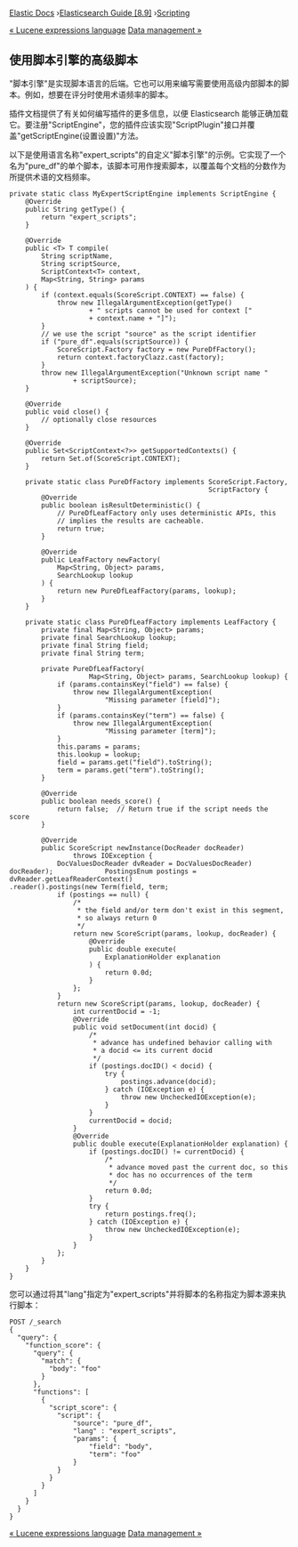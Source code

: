 

[Elastic Docs](/guide/) ›[Elasticsearch Guide [8.9]](index.md)
›[Scripting](modules-scripting.md)

[« Lucene expressions language](modules-scripting-expression.md) [Data
management »](data-management.md)

## 使用脚本引擎的高级脚本

"脚本引擎"是实现脚本语言的后端。它也可以用来编写需要使用高级内部脚本的脚本。例如，想要在评分时使用术语频率的脚本。

插件文档提供了有关如何编写插件的更多信息，以便 Elasticsearch 能够正确加载它。要注册"ScriptEngine"，您的插件应该实现"ScriptPlugin"接口并覆盖"getScriptEngine(设置设置)"方法。

以下是使用语言名称"expert_scripts"的自定义"脚本引擎"的示例。它实现了一个名为"pure_df"的单个脚本，该脚本可用作搜索脚本，以覆盖每个文档的分数作为所提供术语的文档频率。

    
    
    private static class MyExpertScriptEngine implements ScriptEngine {
        @Override
        public String getType() {
            return "expert_scripts";
        }
    
        @Override
        public <T> T compile(
            String scriptName,
            String scriptSource,
            ScriptContext<T> context,
            Map<String, String> params
        ) {
            if (context.equals(ScoreScript.CONTEXT) == false) {
                throw new IllegalArgumentException(getType()
                        + " scripts cannot be used for context ["
                        + context.name + "]");
            }
            // we use the script "source" as the script identifier
            if ("pure_df".equals(scriptSource)) {
                ScoreScript.Factory factory = new PureDfFactory();
                return context.factoryClazz.cast(factory);
            }
            throw new IllegalArgumentException("Unknown script name "
                    + scriptSource);
        }
    
        @Override
        public void close() {
            // optionally close resources
        }
    
        @Override
        public Set<ScriptContext<?>> getSupportedContexts() {
            return Set.of(ScoreScript.CONTEXT);
        }
    
        private static class PureDfFactory implements ScoreScript.Factory,
                                                      ScriptFactory {
            @Override
            public boolean isResultDeterministic() {
                // PureDfLeafFactory only uses deterministic APIs, this
                // implies the results are cacheable.
                return true;
            }
    
            @Override
            public LeafFactory newFactory(
                Map<String, Object> params,
                SearchLookup lookup
            ) {
                return new PureDfLeafFactory(params, lookup);
            }
        }
    
        private static class PureDfLeafFactory implements LeafFactory {
            private final Map<String, Object> params;
            private final SearchLookup lookup;
            private final String field;
            private final String term;
    
            private PureDfLeafFactory(
                        Map<String, Object> params, SearchLookup lookup) {
                if (params.containsKey("field") == false) {
                    throw new IllegalArgumentException(
                            "Missing parameter [field]");
                }
                if (params.containsKey("term") == false) {
                    throw new IllegalArgumentException(
                            "Missing parameter [term]");
                }
                this.params = params;
                this.lookup = lookup;
                field = params.get("field").toString();
                term = params.get("term").toString();
            }
    
            @Override
            public boolean needs_score() {
                return false;  // Return true if the script needs the score
            }
    
            @Override
            public ScoreScript newInstance(DocReader docReader)
                    throws IOException {
                DocValuesDocReader dvReader = DocValuesDocReader) docReader);             PostingsEnum postings = dvReader.getLeafReaderContext()                     .reader().postings(new Term(field, term;
                if (postings == null) {
                    /*
                     * the field and/or term don't exist in this segment,
                     * so always return 0
                     */
                    return new ScoreScript(params, lookup, docReader) {
                        @Override
                        public double execute(
                            ExplanationHolder explanation
                        ) {
                            return 0.0d;
                        }
                    };
                }
                return new ScoreScript(params, lookup, docReader) {
                    int currentDocid = -1;
                    @Override
                    public void setDocument(int docid) {
                        /*
                         * advance has undefined behavior calling with
                         * a docid <= its current docid
                         */
                        if (postings.docID() < docid) {
                            try {
                                postings.advance(docid);
                            } catch (IOException e) {
                                throw new UncheckedIOException(e);
                            }
                        }
                        currentDocid = docid;
                    }
                    @Override
                    public double execute(ExplanationHolder explanation) {
                        if (postings.docID() != currentDocid) {
                            /*
                             * advance moved past the current doc, so this
                             * doc has no occurrences of the term
                             */
                            return 0.0d;
                        }
                        try {
                            return postings.freq();
                        } catch (IOException e) {
                            throw new UncheckedIOException(e);
                        }
                    }
                };
            }
        }
    }

您可以通过将其"lang"指定为"expert_scripts"并将脚本的名称指定为脚本源来执行脚本：

    
    
    POST /_search
    {
      "query": {
        "function_score": {
          "query": {
            "match": {
              "body": "foo"
            }
          },
          "functions": [
            {
              "script_score": {
                "script": {
                    "source": "pure_df",
                    "lang" : "expert_scripts",
                    "params": {
                        "field": "body",
                        "term": "foo"
                    }
                }
              }
            }
          ]
        }
      }
    }

[« Lucene expressions language](modules-scripting-expression.md) [Data
management »](data-management.md)
